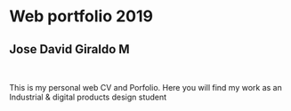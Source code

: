 # Web portfolio 2019
<h2>Jose David Giraldo M</h2>
<br>
<p>This is my personal web CV and Porfolio. Here you will find my work as an Industrial & digital products design student</p>
